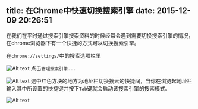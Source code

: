 title: 在Chrome中快速切换搜索引擎
date: 2015-12-09 20:26:51
---

在我们在平时通过搜索引擎搜索资料的时候经常会遇到需要切换搜索引擎的情况，在chrome浏览器下有一个快捷的方式可以切换搜索引擎。
<!-- more -->
在`chrome://settings/`中的搜索选项栏里

![Alt text](./2015-12-9/1.png)
点击`管理搜索引擎...`

![Alt text](./2015-12-9/2.png)
途中红色方块的地方为地址栏切换搜索的快捷间，当你在浏览起地址栏输入其中所设置的快捷键并按下`Tab`键就会启动该搜索引擎的搜索模式。


![Alt text](./2015-12-9/3.gif)

